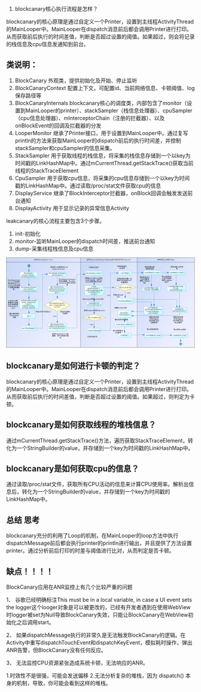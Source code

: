 1. blockcanary核心执行流程是怎样？

blockcanary的核心原理是通过自定义一个Printer，设置到主线程ActivityThread的MainLooper中。MainLooper在dispatch消息前后都会调用Printer进行打印。从而获取前后执行的时间差值，判断是否超过设置的阈值。如果超过，则会将记录的栈信息及cpu信息发通知到前台。

## 类说明：

1. BlockCanary
   外观类，提供初始化及开始、停止监听
1. BlockCanaryContext
   配置上下文，可配置id、当前网络信息、卡顿阈值、log保存路径等
1. BlockCanaryInternals
   blockcanary核心的调度类，内部包含了monitor（设置到MainLooper的printer）、stackSampler（栈信息处理器）、cpuSampler（cpu信息处理器）、mInterceptorChain（注册的拦截器）、以及onBlockEvent的回调及拦截器的分发
1. LooperMonitor
   继承了Printer接口，用于设置到MainLooper中。通过复写println的方法来获取MainLooper的dispatch前后的执行时间差，并控制stackSampler和cpuSampler的信息采集。
1. StackSampler
   用于获取线程的栈信息，将采集的栈信息存储到一个以key为时间戳的LinkHashMap中。通过mCurrentThread.getStackTrace()获取当前线程的StackTraceElement
1. CpuSampler
   用于获取cpu信息，将采集的cpu信息存储到一个以key为时间戳的LinkHashMap中。通过读取/proc/stat文件获取cpu的信息
1. DisplayService
   继承了BlockInterceptor拦截器，onBlock回调会触发发送前台通知
1. DisplayActivity
   用于显示记录的异常信息Activity

leakcanary的核心流程主要包含3个步骤。

1. init-初始化
2. monitor-监听MainLooper的dispatch时间差，推送前台通知
3. dump-采集线程栈信息及cpu信息

![5125122c9cc07935c67c8c6.jpg](./assets/5125122-c9cc07935c67c8c6.jpg)

## blockcanary是如何进行卡顿的判定？

blockcanary的核心原理是通过自定义一个Printer，设置到主线程ActivityThread的MainLooper中。MainLooper在dispatch消息前后都会调用Printer进行打印。从而获取前后执行的时间差值，判断是否超过设置的阈值。如果超过，则判定为卡顿。

## blockcanary是如何获取线程的堆栈信息？

通过mCurrentThread.getStackTrace()方法，遍历获取StackTraceElement，转化为一个StringBuilder的value，并存储到一个key为时间戳的LinkHashMap中。

## blockcanary是如何获取cpu的信息？

通过读取/proc/stat文件，获取所有CPU活动的信息来计算CPU使用率。解析出信息后，转化为一个StringBuilder的value，并存储到一个key为时间戳的LinkHashMap中。

## 总结 思考

blockcanary充分的利用了Loop的机制，在MainLooper的loop方法中执行dispatchMessage前后都会执行printer的println进行输出，并且提供了方法设置printer。通过分析前后打印的时差与阈值进行比对，从而判定是否卡顿。

## 缺点！！！！

BlockCanary应用在ANR监控上有几个比较严重的问题

1、 谷歌已经明确标注This must be in a local variable, in case a UI event sets the logger这个looger对象是可以被更改的，已经有开发者遇到在使用WebView时logger被set为Null导致BlockCanary失效，只能让BlockCanary在WebView初始化之后调用start。

2、 如果dispatchMessage执行的非常久是无法触发BlockCanary的逻辑。在Activity中重写dispatchTouchEvent和dispatchKeyEvent，模拟耗时操作，弹出ANR告警，但BlockCanary没有任何反应。

3、 无法监控CPU资源紧张造成系统卡顿，无法响应的ANR。

1.时效性不是很强，可能会发送偏移 2.无法分析复杂的堆栈，因为 dispatch() 本身的机制，导致，你可能会看到这样的堆栈。

